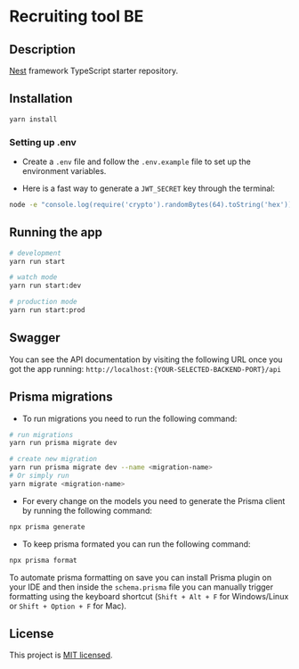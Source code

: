 # Recruiting tool BE

## Description

[Nest](https://github.com/nestjs/nest) framework TypeScript starter repository.

## Installation

```bash
yarn install
```

### Setting up .env

- Create a `.env` file and follow the `.env.example` file to set up the environment variables.

- Here is a fast way to generate a `JWT_SECRET` key through the terminal:

```bash
node -e "console.log(require('crypto').randomBytes(64).toString('hex'))"
```

## Running the app

```bash
# development
yarn run start

# watch mode
yarn run start:dev

# production mode
yarn run start:prod
```

## Swagger

You can see the API documentation by visiting the following URL once you got the app running: `http://localhost:{YOUR-SELECTED-BACKEND-PORT}/api`

## Prisma migrations

- To run migrations you need to run the following command:

```bash
# run migrations
yarn run prisma migrate dev

# create new migration
yarn run prisma migrate dev --name <migration-name>
# Or simply run
yarn migrate <migration-name>
```

- For every change on the models you need to generate the Prisma client by running the following command:

```bash
npx prisma generate
```

- To keep prisma formated you can run the following command:

```bash
npx prisma format
```

To automate prisma formatting on save you can install Prisma plugin on your IDE and then inside the `schema.prisma` file you can manually trigger formatting using the keyboard shortcut (`Shift + Alt + F` for Windows/Linux or `Shift + Option + F` for Mac).

## License

This project is [MIT licensed](../LICENSE).
